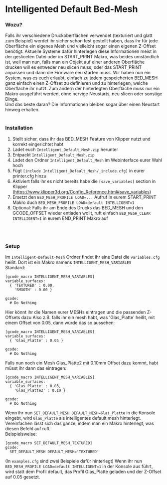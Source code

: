 # Intelligented Default Bed-Mesh

### Wozu?
Falls ihr verschiedene Druckoberflächen verwendet (texturiert und glatt zum Beispiel) werdet ihr sicher schon fest gestellt haben, dass ihr für jede Oberfläche ein eigenes Mesh und vielleicht sogar einen eigenen Z-Offset benötigt.
Aktuelle Systeme dafür hinterlegen diese Informationen meist in der gesliceten Datei oder im START_PRINT Makro, was beides umständlich ist, weil man nun, falls man ein Objekt auf einer anderen Oberfläche drucken will es entweder neu slicen muss, oder das START_PRINT anpassen und dann die Firmware neu starten muss.
Wir haben nun ein System, was es euch erlaubt, einfach zu jedem gespeicherten BED_MESH ganz einfach einen Z-Offset zu definieren und zu hinterlegen, welche Oberfläche ihr nutzt.
Zum ändern der hinterlegten Oberfläche muss nur ein Makro ausgeführt werden, ohne nervige Neustarts, neu slicen oder sonstige Dinge. <br>
Und das beste daran? Die Informationen bleiben sogar über einen Neustart hinweg erhalten.
<br>
<br>

### Installation
1. Stellt sicher, dass ihr das BED_MESH Feature von Klipper nutzt und korrekt eingerichtet habt <br>
2. Ladet euch `Intelligent_Default_Mesh.zip` herunter <br>
3. Entpackt `Intelligent_Default_Mesh.zip` <br>
4. Ladet den Ordner `Intelligent_Default_Mesh` im Webinterface eurer Wahl hoch <br>
5. Fügt `[include Intelligent_Default_Mesh/_include.cfg]` in eurer printer.cfg hinzu <br>
6. Aktiviert falls ihr es nicht bereits habe die `[save_variables]` section in Klipper (https://www.klipper3d.org/Config_Reference.html#save_variables) <br>
7. Ersetzt den `BED_MESH_PROFILE LOAD=...` Aufruf in eurem START_PRINT Makro duch `BED_MESH_PROFILE LOAD=default INTELLIGENT=1` <br>
8. Optional: Falls ihr am Ende des Drucks das BED_MESH und den GCODE_OFFSET wieder entladen wollt, ruft einfach `BED_MESH_CLEAR INTELLIGENT=1` in eurem END_PRINT Makro auf


<br>
<br>

### Setup
Im `Intelligent-Default-Mesh` Ordner findet ihr eine Datei die `variables.cfg` heißt. Dort ist ein Makro namens `INTELLIGENT_MESH_VARIABLES` <br>
Standard: 
```
[gcode_macro INTELLIGENT_MESH_VARIABLES]
variable_surfaces:
  { 'TEXTURED' : 0.00,
    'SMOOTH' : 0.00 }

gcode:
  # Do Nothing
```

Hier könnt ihr die Namen eurer MESHs eintragen und die passenden Z-Offsets dazu 
Also z.B. falls ihr ein mesh habt, was 'Glas_Platte' heißt, mit einem Offset von 0.05, dann würde das so aussehen:
```
[gcode_macro INTELLIGENT_MESH_VARIABLES]
variable_surfaces:
  { 'Glas_Platte' : 0.05 }

gcode:
  # Do Nothing
```
Falls nun noch ein Mesh Glas_Platte2 mit 0.10mm Offset dazu kommt, habt müsst ihr dann das eintragen:
```
[gcode_macro INTELLIGENT_MESH_VARIABLES]
variable_surfaces:
  { 'Glas_Platte' : 0.05,
    'Glas_Platte2' : 0.10 }

gcode:
  # Do Nothing
````
Wenn ihr nun `SET_DEFAULT_MESH DEFAULT_MESH=Glas_Platte` in die Konsole eingebt, wird `Glas_Platte` als intelligentes default mesh hinterlegt. <br>
Vereinfachen lässt sich das ganze, indem man ein Makro hinterlegt, was diesen Befehl auf ruft. <br>
Beispielsweise: 
```
[gcode_macro SET_DEFAULT_MESH_TEXTURED]
gcode:
  SET_DEFAULT_MESH DEFAULT_MESH='TEXTURED'
```
(In `examples.cfg` sind zwei Beispiele dafür hinterlegt)
Wenn ihr nun `BED_MESH_PROFILE LOAD=default INTELLIGENT=1` in der Konsole aus führt, wird statt dem Profil default, das Profil Glas_Platte geladen und der Z-Offset auf 0.05 gesetzt.
